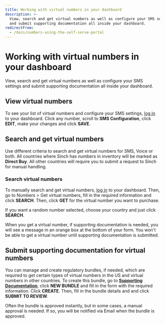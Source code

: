 ```yaml
---
title: Working with virtual numbers in your dashboard
description: >-
  View, search and get virtual numbers as well as configure your SMS settings
  and submit supporting documentation all inside your dashboard.
redirectFrom:
  - /docs/numbers-using-the-self-serve-portal
---
```


# Working with virtual numbers in your dashboard

View, search and get virtual numbers as well as configure your SMS settings and submit supporting documentation all inside your dashboard.

## View virtual numbers

To see your list of virtual numbers and configure your SMS settings, [log in](https://dashboard.sinch.com/numbers/your-numbers/numbers) to your dashboard. Click any number, scroll to **SMS Configuration**, click **EDIT**, make your changes and click **SAVE**.

## Search and get virtual numbers

Use different criteria to search and get virtual numbers for SMS, Voice or both. All countries where Sinch has numbers in inventory will be marked as **Direct Buy**. All other countries will require you to submit a request to Sinch for manual handling.

### Search virtual numbers

To manually search and get virtual numbers, [log in](https://dashboard.sinch.com/numbers/buy-numbers) to your dashboard. Then, go to Numbers > Get virtual numbers, fill in the required information and click **SEARCH**. Then, click **GET** for the virtual number you want to purchase.

If you want a random number selected, choose your country and just click **SEARCH**.

When you get a virtual number, if supporting documentation is needed, you will see a message in an orange box at the bottom of your form. You won't be able to get a virtual number until supporting documentation is submitted.

## Submit supporting documentation for virtual numbers

You can manage and create regulatory bundles, if needed, which are required to get certain types of virtual numbers in the US and virtual numbers in other countries. To create this bundle, go to **[Supporting Documentation](https://dashboard.sinch.com/numbers/supporting-documentation)**, click **NEW BUNDLE** and fill in the form with the required information. Click **CREATE**. Then, fill in the bundle details and and click **SUBMIT TO REVIEW**.

Often the bundle is approved instantly, but in some cases, a manual approval is needed. If so, you will be notified via Email when the bundle is approved.
